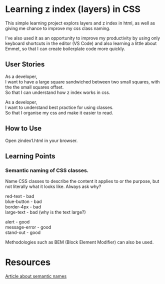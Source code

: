 # Learning z index (layers) in CSS

This simple learning project explors layers and z index in html, as well as giving me chance to improve my css class naming.  

I've also used it as an opportunity to improve my productivity by using only keyboard shortcuts in the editor (VS Code) and also learning a little about Emmet, so that I can create boilerplate code more quickly.

## User Stories

As a developer,  
I want to have a large square sandwiched between two small squares, with the the small squares offset.  
So that I can understand how z index works in css.  

As a developer,  
I want to understand best practice for using classes.  
So that I organise my css and make it easier to read.  

## How to Use

Open zindex1.html in your browser.  

## Learning Points

### Semantic naming of CSS classes.

Name CSS classes to describe the content it applies to or the purpose, but not literally what it looks like. Always ask why?

red-text - bad  
blue-button - bad  
border-4px  - bad  
large-text - bad (why is the text large?)  
  
alert - good  
message-error - good  
stand-out - good  
  
Methodologies such as BEM (Block Element Modifier) can also be used.  

# Resources

[Article about semantic names](https://css-tricks.com/semantic-class-names/)
